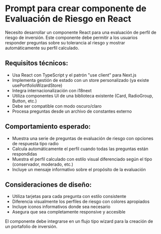 # Prompt para crear componente de Evaluación de Riesgo en React

Necesito desarrollar un componente React para una evaluación de perfil de riesgo de inversión. Este componente debe permitir a los usuarios responder preguntas sobre su tolerancia al riesgo y mostrar automáticamente su perfil calculado.

## Requisitos técnicos:
- Usa React con TypeScript y el patrón "use client" para Next.js
- Implementa gestión de estado con un store personalizado (ya existe usePortfolioWizardStore)
- Integra internacionalización con i18next
- Utiliza componentes UI de una biblioteca existente (Card, RadioGroup, Button, etc.)
- Debe ser compatible con modo oscuro/claro
- Procesa preguntas desde un archivo de constantes externo

## Comportamiento esperado:
- Muestra una serie de preguntas de evaluación de riesgo con opciones de respuesta tipo radio
- Calcula automáticamente el perfil cuando todas las preguntas están respondidas
- Muestra el perfil calculado con estilo visual diferenciado según el tipo (conservador, moderado, etc.)
- Incluye un mensaje informativo sobre el propósito de la evaluación

## Consideraciones de diseño:
- Utiliza tarjetas para cada pregunta con estilo consistente
- Diferencia visualmente los perfiles de riesgo con colores apropiados
- Incluye iconos informativos donde sea necesario
- Asegura que sea completamente responsive y accesible

El componente debe integrarse en un flujo tipo wizard para la creación de un portafolio de inversión.